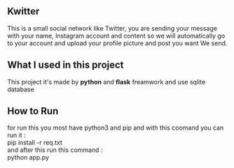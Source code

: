 ## Kwitter
This is a small social network like Twitter, you are sending your message with your name, Instagram account and content so we will automatically go to your account and upload your profile picture and post you want We send.

## What I used in this project 
This project it's made by **python** and **flask** freamwork and use sqlite database 

## How to Run 
for run this you most have python3 and pip and with this coomand you can run it :  <br/>
  pip install -r req.txt <br/>
 and after this run this command : <br/>
  python app.py <br/>
